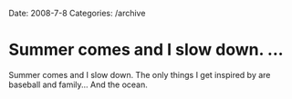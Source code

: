 Date: 2008-7-8
Categories: /archive

# Summer comes and I slow down. ...

Summer comes and I slow down. The only things I get inspired by are baseball and family... And the ocean.
